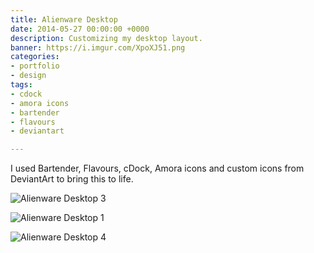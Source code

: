 ```yaml
---
title: Alienware Desktop
date: 2014-05-27 00:00:00 +0000
description: Customizing my desktop layout.
banner: https://i.imgur.com/XpoXJ51.png
categories:
- portfolio
- design
tags:
- cdock
- amora icons
- bartender
- flavours
- deviantart

---
```

I used Bartender, Flavours, cDock, Amora icons and custom icons from DeviantArt to bring this to life.

![Alienware Desktop 3](https://i.imgur.com/kl3RPaT.png)

![Alienware Desktop 1](https://i.imgur.com/IlVY1aG.png)

![Alienware Desktop 4](https://i.imgur.com/Bn01LyO.png)

